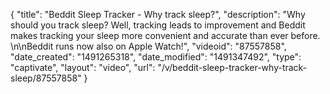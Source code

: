 {
    "title": "Beddit Sleep Tracker - Why track sleep?",
    "description": "Why should you track sleep? Well, tracking leads to improvement and Beddit makes tracking your sleep more convenient and accurate than ever before. \n\nBeddit runs now also on Apple Watch!",
    "videoid": "87557858",
    "date_created": "1491265318",
    "date_modified": "1491347492",
    "type": "captivate",
    "layout": "video",
    "url": "\/v\/beddit-sleep-tracker-why-track-sleep\/87557858"
}